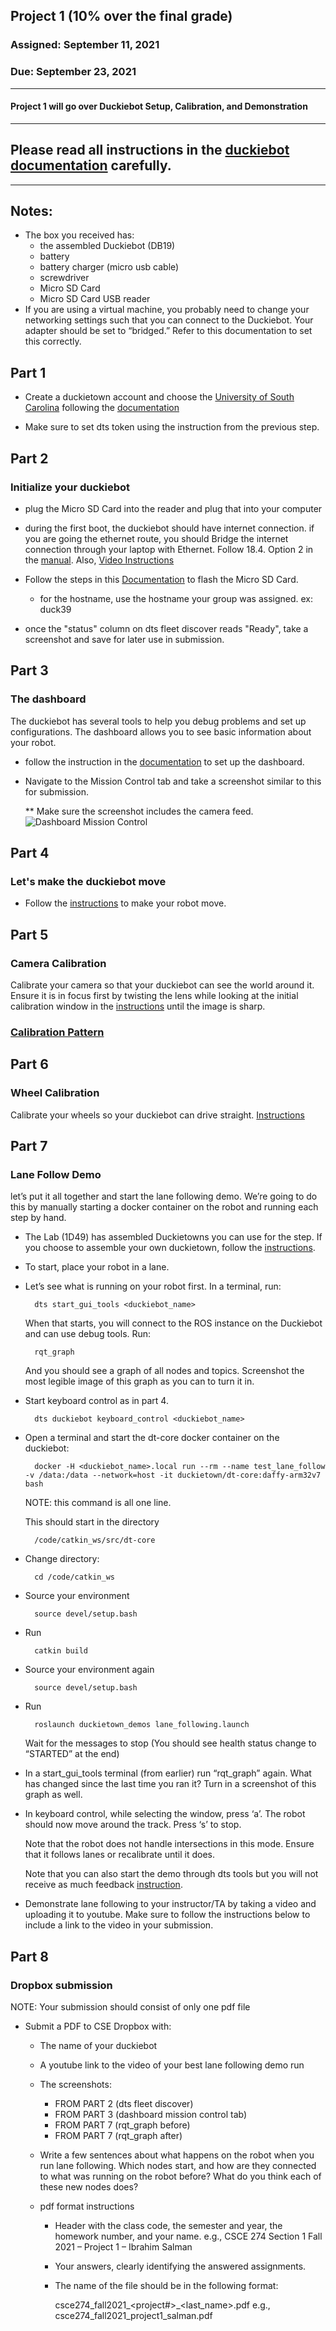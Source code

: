 ## Project 1 (10% over the final grade) 

### Assigned: September 11, 2021
### Due: September 23, 2021

--------

#### Project 1 will go over Duckiebot Setup, Calibration, and Demonstration

--------
## Please read all instructions in the [duckiebot documentation](https://docs.duckietown.org/DT19/opmanual_duckiebot/out.pdf) carefully.

--------

## Notes:
- The box you received has:
    - the assembled Duckiebot (DB19)
    - battery
    - battery charger (micro usb cable)
    - screwdriver
    - Micro SD Card
    - Micro SD Card USB reader
- If you are using a virtual machine, you probably need to change your networking settings such that you can connect to the Duckiebot. Your adapter should be set to “bridged.” Refer to this documentation to set this correctly.


## Part 1
- Create a duckietown account and choose the [University of South Carolina](https://sc.duckietown.org/sc/sc-roster) following the [documentation](https://docs.duckietown.org/daffy/opmanual_duckiebot/out/dt_account.html)

- Make sure to set dts token using the instruction from the previous step.

## Part 2

### Initialize your duckiebot
- plug the Micro SD Card into the reader and plug that into your computer
- during the first boot, the duckiebot should have internet connection. if you are going the ethernet route, you should Bridge the internet connection through your laptop with Ethernet. Follow 18.4. Option 2 in the [manual](https://docs.duckietown.org/daffy/opmanual_duckiebot/out/duckiebot_network.html). Also, [Video Instructions](https://www.youtube.com/watch?v=O6LD74Wzgl8)
- Follow the steps in this [Documentation](https://docs.duckietown.org/daffy/opmanual_duckiebot/out/setup_duckiebot.html) to flash the Micro SD Card.
    - for the hostname, use the hostname your group was assigned. ex: duck39
   
- once the "status" column on dts fleet discover reads "Ready", take a screenshot and save for later use in submission.

## Part 3
### The dashboard
The duckiebot has several tools to help you debug problems and set up configurations. The dashboard allows you to see basic information about your robot.

- follow the instruction in the [documentation](https://docs.duckietown.org/daffy/opmanual_duckiebot/out/duckiebot_dashboard_setup.html) to set up the dashboard.
- Navigate to the Mission Control tab and take a screenshot similar to this for submission. 

    ** Make sure the screenshot includes the camera feed.
![Dashboard Mission Control](./dashboard_mission_control.png)

## Part 4
### Let's make the duckiebot move
- Follow the [instructions](https://docs.duckietown.org/daffy/opmanual_duckiebot/out/rc_control.html) to make your robot move.

## Part 5
### Camera Calibration

Calibrate your camera so that your duckiebot can see the world around it. Ensure it is in focus first by twisting the lens while looking at the initial calibration window in the [instructions](https://docs.duckietown.org/daffy/opmanual_duckiebot/out/camera_calib.html) until the image is sharp. 

### [Calibration Pattern](./calibration_pattern.pdf)

## Part 6
### Wheel Calibration

Calibrate your wheels so your duckiebot can drive straight. [Instructions](https://docs.duckietown.org/daffy/opmanual_duckiebot/out/wheel_calibration.html)

## Part 7
### Lane Follow Demo

let’s put it all together and start the lane following demo. We’re going to do this by manually starting a docker container on the robot and running each step by hand. 

- The Lab (1D49) has assembled Duckietowns you can use for the step. If you choose to assemble your own duckietown, follow the [instructions](https://docs.duckietown.org/daffy/opmanual_duckietown/out/dt_ops_appearance_specifications.html).

- To start, place your robot in a lane.
- Let’s see what is running on your robot first. In a terminal, run:

        dts start_gui_tools <duckiebot_name>

    When that starts, you will connect to the ROS instance on the Duckiebot and can use debug tools. Run:
        
        rqt_graph
    And you should see a graph of all nodes and topics. Screenshot the most legible image of this graph as you can to turn it in.

- Start keyboard control as in part 4.

        dts duckiebot keyboard_control <duckiebot_name>

- Open a terminal and start the dt-core docker container on the duckiebot:

        docker -H <duckiebot_name>.local run --rm --name test_lane_follow -v /data:/data --network=host -it duckietown/dt-core:daffy-arm32v7 bash
    NOTE: this command is all one line.

    This should start in the directory 
    
        /code/catkin_ws/src/dt-core

- Change directory:

        cd /code/catkin_ws

- Source your environment
    
        source devel/setup.bash
- Run 
    
        catkin build 

- Source your environment again
        
        source devel/setup.bash

- Run
        
        roslaunch duckietown_demos lane_following.launch 
        
    Wait for the messages to stop (You should see health status change to “STARTED” at the end)

- In a start_gui_tools terminal (from earlier) run “rqt_graph” again. What has changed since the last time you ran it? Turn in a screenshot of this graph as well.

- In keyboard control, while selecting the window, press ‘a’. The robot should now move around the track. Press ‘s’ to stop. 

    Note that the robot does not handle intersections in this mode. Ensure that it follows lanes or recalibrate until it does.

    Note that you can also start the demo through dts tools but you will not receive as much feedback [instruction](https://docs.duckietown.org/daffy/opmanual_duckiebot/out/demos.html).

- Demonstrate lane following to your instructor/TA by taking a video and uploading it to youtube. Make sure to follow the instructions below to include a link to the video in your submission.


## Part 8

### Dropbox submission

NOTE: Your submission should consist of only one pdf file

- Submit a PDF to CSE Dropbox with:

    * The name of your duckiebot
    * A youtube link to the video of your best lane following demo run
    * The screenshots:
        - FROM PART 2 (dts fleet discover)
        - FROM PART 3 (dashboard mission control tab)
        - FROM PART 7 (rqt_graph before)
        - FROM PART 7 (rqt_graph after)

    * Write a few sentences about what happens on the robot when you run lane following. Which nodes start, and how are they connected to what was running on the robot before? What do you think each of these new nodes does?

    * pdf format instructions
        * Header with the class code, the semester and year, the homework number, and your name.
          e.g., CSCE 274 Section 1 Fall 2021 – Project 1 – Ibrahim Salman
          
        * Your answers, clearly identifying the answered assignments.

        * The name of the file should be in the following format:
        
            csce274_fall2021_<project#>_<last_name>.pdf
            e.g., csce274_fall2021_project1_salman.pdf


